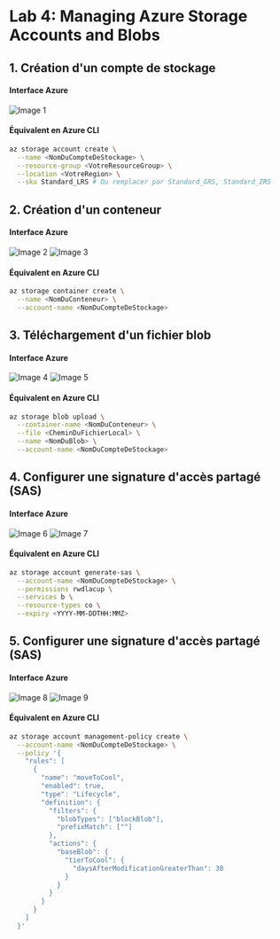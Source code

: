 # Lab 4: Managing Azure Storage Accounts and Blobs

## 1. Création d'un compte de stockage

#### Interface Azure
![Image 1](./1.png)

#### Équivalent en Azure CLI
```bash
az storage account create \
  --name <NomDuCompteDeStockage> \
  --resource-group <VotreResourceGroup> \
  --location <VotreRegion> \
  --sku Standard_LRS # Ou remplacer par Standard_GRS, Standard_ZRS
```

## 2. Création d'un conteneur

#### Interface Azure
![Image 2](./2.png)
![Image 3](./3.png)

#### Équivalent en Azure CLI
```bash
az storage container create \
  --name <NomDuConteneur> \
  --account-name <NomDuCompteDeStockage>
```

## 3. Téléchargement d'un fichier blob

#### Interface Azure
![Image 4](./4.png)
![Image 5](./5.png)

#### Équivalent en Azure CLI
```bash
az storage blob upload \
  --container-name <NomDuConteneur> \
  --file <CheminDuFichierLocal> \
  --name <NomDuBlob> \
  --account-name <NomDuCompteDeStockage>
```

## 4. Configurer une signature d'accès partagé (SAS)

#### Interface Azure
![Image 6](./6.png)
![Image 7](./7.png)

#### Équivalent en Azure CLI
```bash
az storage account generate-sas \
  --account-name <NomDuCompteDeStockage> \
  --permissions rwdlacup \
  --services b \
  --resource-types co \
  --expiry <YYYY-MM-DDTHH:MMZ>
```

## 5. Configurer une signature d'accès partagé (SAS)

#### Interface Azure
![Image 8](./8.png)
![Image 9](./9.png)

#### Équivalent en Azure CLI
```bash
az storage account management-policy create \
  --account-name <NomDuCompteDeStockage> \
  --policy '{
    "rules": [
      {
        "name": "moveToCool",
        "enabled": true,
        "type": "Lifecycle",
        "definition": {
          "filters": {
            "blobTypes": ["blockBlob"],
            "prefixMatch": [""]
          },
          "actions": {
            "baseBlob": {
              "tierToCool": {
                "daysAfterModificationGreaterThan": 30
              }
            }
          }
        }
      }
    ]
  }'

```